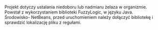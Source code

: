 Projekt dotyczy ustalania niedoboru lub nadmiaru żelaza w organizmie. Powstał z wykorzystaniem biblioteki FuzzyLogic, w języku Java.
Środowisko- NetBeans, przed uruchomieniem należy dołączyć bibliotekę i sprawdzić lokalizację pliku z regułami.
